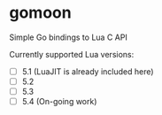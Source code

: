 # gomoon
Simple Go bindings to Lua C API

Currently supported Lua versions:
  - [ ] 5.1 (LuaJIT is already included here)
  - [ ] 5.2
  - [ ] 5.3
  - [ ] 5.4 (On-going work)
